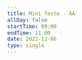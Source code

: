 ```yaml
---
title: Mini Teste - AA
allDay: false
startTime: 09:00
endTime: 11:00
date: 2022-12-06
type: single
---
```

